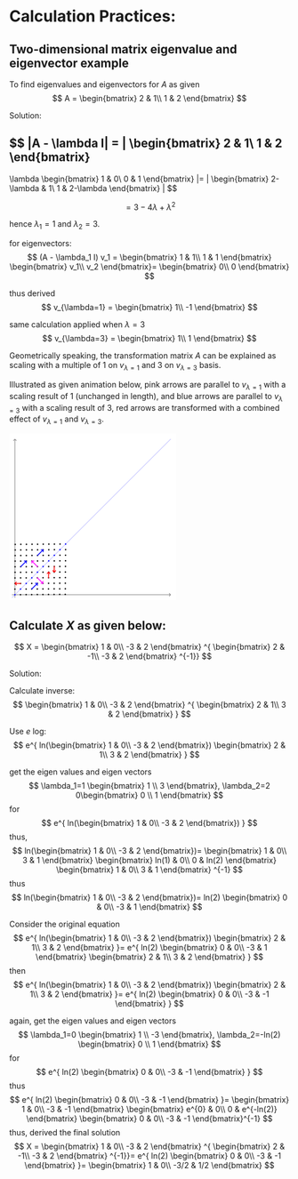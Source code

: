 # Calculation Practices:

## Two-dimensional matrix eigenvalue and eigenvector example

To find eigenvalues and eigenvectors for $A$ as given
$$
A =
\begin{bmatrix}
2 & 1\\
1 & 2
\end{bmatrix}
$$

Solution:

$$
|A - \lambda I| = 
|
\begin{bmatrix}
2 & 1\\
1 & 2
\end{bmatrix}
-
\lambda
\begin{bmatrix}
1 & 0\\
0 & 1
\end{bmatrix}
|=
|
\begin{bmatrix}
2-\lambda & 1\\
1 & 2-\lambda
\end{bmatrix}
|
$$

$$= 3 - 4 \lambda + \lambda^2 
$$

hence
$\lambda_1 = 1$ and $\lambda_2 = 3$.

for eigenvectors:
$$
(A - \lambda_1 I) v_1 = 
\begin{bmatrix}
1 & 1\\
1 & 1
\end{bmatrix}
\begin{bmatrix}
v_1\\
v_2
\end{bmatrix}=
\begin{bmatrix}
0\\
0
\end{bmatrix}
$$

thus derived 
$$
v_{\lambda=1} = 
\begin{bmatrix}
1\\
-1
\end{bmatrix}
$$

same calculation applied when $\lambda = 3$
$$
v_{\lambda=3} = 
\begin{bmatrix}
1\\
1
\end{bmatrix}
$$

Geometrically speaking, the transformation matrix $A$ can be explained as scaling with a multiple of $1$ on $v_{\lambda=1}$ and $3$ on $v_{\lambda=3}$ basis.

Illustrated as given animation below, pink arrows are parallel to $v_{\lambda=1}$ with a scaling result of $1$ (unchanged in length), and blue arrows are parallel to $v_{\lambda=3}$ with a scaling result of $3$, red arrows are transformed with a combined effect of $v_{\lambda=1}$ and $v_{\lambda=3}$.


![alt text](imgs/Eigenvectors_transformation.gif "Eigenvectors_transformation")

## Calculate $X$ as given below:
$$
X = 
\begin{bmatrix}
1 & 0\\
-3 & 2
\end{bmatrix}
^{
\begin{bmatrix}
2 & -1\\
-3 & 2
\end{bmatrix}
^{-1}}
$$

Solution:

Calculate inverse:
$$
\begin{bmatrix}
1 & 0\\
-3 & 2
\end{bmatrix}
^{
\begin{bmatrix}
2 & 1\\
3 & 2
\end{bmatrix}
}
$$


Use $e$ log:
$$
e^{
ln(\begin{bmatrix}
1 & 0\\
-3 & 2
\end{bmatrix})
\begin{bmatrix}
2 & 1\\
3 & 2
\end{bmatrix}
}
$$

get the eigen values and eigen vectors 
$$
\lambda_1=1
\begin{bmatrix}
1 \\
3 
\end{bmatrix},
\lambda_2=2
0\begin{bmatrix}
0 \\
1 
\end{bmatrix}
$$
for
$$
e^{
ln(\begin{bmatrix}
1 & 0\\
-3 & 2
\end{bmatrix})
} 
$$
thus,
$$
ln(\begin{bmatrix}
1 & 0\\
-3 & 2
\end{bmatrix})=
\begin{bmatrix}
1 & 0\\
3 & 1
\end{bmatrix}
\begin{bmatrix}
ln(1) & 0\\
0 & ln(2)
\end{bmatrix}
\begin{bmatrix}
1 & 0\\
3 & 1
\end{bmatrix}
^{-1}
$$
thus
$$
ln(\begin{bmatrix}
1 & 0\\
-3 & 2
\end{bmatrix})=
ln(2)
\begin{bmatrix}
0 & 0\\
-3 & 1
\end{bmatrix}
$$

Consider the original equation
$$
e^{
ln(\begin{bmatrix}
1 & 0\\
-3 & 2
\end{bmatrix})
\begin{bmatrix}
2 & 1\\
3 & 2
\end{bmatrix}
}=
e^{
ln(2)
\begin{bmatrix}
0 & 0\\
-3 & 1
\end{bmatrix}
\begin{bmatrix}
2 & 1\\
3 & 2
\end{bmatrix}
}
$$
then
$$
e^{
ln(\begin{bmatrix}
1 & 0\\
-3 & 2
\end{bmatrix})
\begin{bmatrix}
2 & 1\\
3 & 2
\end{bmatrix}
}=
e^{
ln(2)
\begin{bmatrix}
0 & 0\\
-3 & -1
\end{bmatrix}
}
$$

again, get the eigen values and eigen vectors 
$$
\lambda_1=0
\begin{bmatrix}
1 \\
 -3
\end{bmatrix},
\lambda_2=-ln(2)
\begin{bmatrix}
0 \\
1 
\end{bmatrix}
$$
for
$$
e^{
ln(2)
\begin{bmatrix}
0 & 0\\
-3 & -1
\end{bmatrix}
}
$$
thus
$$
e^{
ln(2)
\begin{bmatrix}
0 & 0\\
-3 & -1
\end{bmatrix}
}=
\begin{bmatrix}
1 & 0\\
-3 & -1
\end{bmatrix}
\begin{bmatrix}
e^{0} & 0\\
0 & e^{-ln(2)}
\end{bmatrix}
\begin{bmatrix}
0 & 0\\
-3 & -1
\end{bmatrix}^{-1}
$$
thus, derived the final solution
$$
X = 
\begin{bmatrix}
1 & 0\\
-3 & 2
\end{bmatrix}
^{
\begin{bmatrix}
2 & -1\\
-3 & 2
\end{bmatrix}
^{-1}}=
e^{
ln(2)
\begin{bmatrix}
0 & 0\\
-3 & -1
\end{bmatrix}
}=
\begin{bmatrix}
1 & 0\\
-3/2 & 1/2
\end{bmatrix}
$$